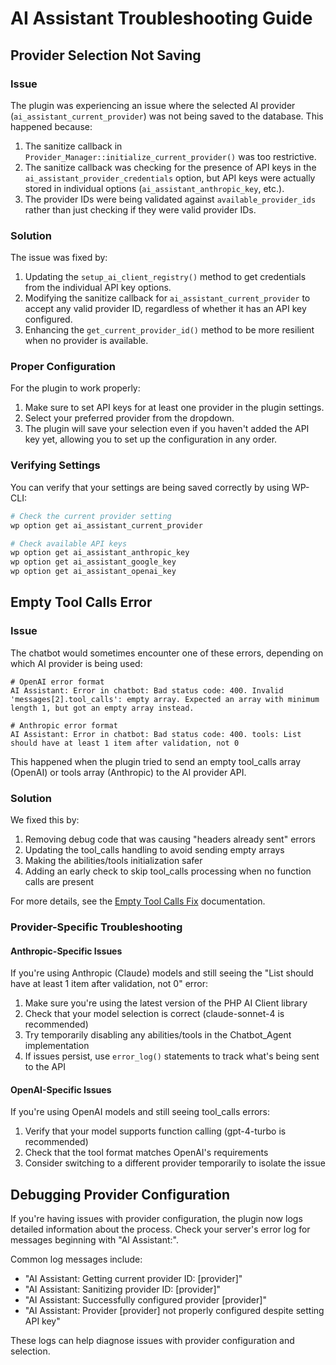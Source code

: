 # AI Assistant Troubleshooting Guide

## Provider Selection Not Saving

### Issue

The plugin was experiencing an issue where the selected AI provider (`ai_assistant_current_provider`) was not being saved to the database. This happened because:

1. The sanitize callback in `Provider_Manager::initialize_current_provider()` was too restrictive.
2. The sanitize callback was checking for the presence of API keys in the `ai_assistant_provider_credentials` option, but API keys were actually stored in individual options (`ai_assistant_anthropic_key`, etc.).
3. The provider IDs were being validated against `available_provider_ids` rather than just checking if they were valid provider IDs.

### Solution

The issue was fixed by:

1. Updating the `setup_ai_client_registry()` method to get credentials from the individual API key options.
2. Modifying the sanitize callback for `ai_assistant_current_provider` to accept any valid provider ID, regardless of whether it has an API key configured.
3. Enhancing the `get_current_provider_id()` method to be more resilient when no provider is available.

### Proper Configuration

For the plugin to work properly:

1. Make sure to set API keys for at least one provider in the plugin settings.
2. Select your preferred provider from the dropdown.
3. The plugin will save your selection even if you haven't added the API key yet, allowing you to set up the configuration in any order.

### Verifying Settings

You can verify that your settings are being saved correctly by using WP-CLI:

```bash
# Check the current provider setting
wp option get ai_assistant_current_provider

# Check available API keys
wp option get ai_assistant_anthropic_key
wp option get ai_assistant_google_key
wp option get ai_assistant_openai_key
```

## Empty Tool Calls Error

### Issue

The chatbot would sometimes encounter one of these errors, depending on which AI provider is being used:

```
# OpenAI error format
AI Assistant: Error in chatbot: Bad status code: 400. Invalid 'messages[2].tool_calls': empty array. Expected an array with minimum length 1, but got an empty array instead.

# Anthropic error format
AI Assistant: Error in chatbot: Bad status code: 400. tools: List should have at least 1 item after validation, not 0
```

This happened when the plugin tried to send an empty tool_calls array (OpenAI) or tools array (Anthropic) to the AI provider API.

### Solution

We fixed this by:

1. Removing debug code that was causing "headers already sent" errors
2. Updating the tool_calls handling to avoid sending empty arrays
3. Making the abilities/tools initialization safer
4. Adding an early check to skip tool_calls processing when no function calls are present

For more details, see the [Empty Tool Calls Fix](empty-tool-calls-fix.md) documentation.

### Provider-Specific Troubleshooting

#### Anthropic-Specific Issues
If you're using Anthropic (Claude) models and still seeing the "List should have at least 1 item after validation, not 0" error:

1. Make sure you're using the latest version of the PHP AI Client library
2. Check that your model selection is correct (claude-sonnet-4 is recommended)
3. Try temporarily disabling any abilities/tools in the Chatbot_Agent implementation
4. If issues persist, use `error_log()` statements to track what's being sent to the API

#### OpenAI-Specific Issues
If you're using OpenAI models and still seeing tool_calls errors:

1. Verify that your model supports function calling (gpt-4-turbo is recommended)
2. Check that the tool format matches OpenAI's requirements
3. Consider switching to a different provider temporarily to isolate the issue

## Debugging Provider Configuration

If you're having issues with provider configuration, the plugin now logs detailed information about the process. Check your server's error log for messages beginning with "AI Assistant:".

Common log messages include:
- "AI Assistant: Getting current provider ID: [provider]"
- "AI Assistant: Sanitizing provider ID: [provider]"
- "AI Assistant: Successfully configured provider [provider]"
- "AI Assistant: Provider [provider] not properly configured despite setting API key"

These logs can help diagnose issues with provider configuration and selection.
